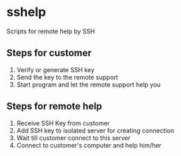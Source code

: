 # sshelp
Scripts for remote help by SSH

## Steps for customer

1. Verify or generate SSH key
2. Send the key to the remote support
3. Start program and let the remote support help you

## Steps for remote help

1. Receive SSH Key from customer
2. Add SSH key to isolated server for creating connection
3. Wait till customer connect to this server
4. Connect to customer's computer and help him/her
